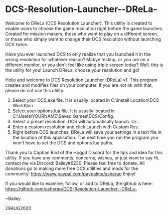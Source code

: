 # DCS-Resolution-Launcher--DReLa-
Welcome to DReLa (DCS Resolution Launcher). This utility is created to enable users to choose the game resolution right before the game launches. Created for mission makers, those who want to play on a different screen, or those who simply want to change
their DCS resolution without launching DCS twice.

Have you ever launched DCS to only realize that you launched it in the wrong resolution for whatever reason? Mabye testing, or you are on a different monitor, or you don’t feel like using triple screen today? Well, this is the utility for you! Launch DReLa, choose your resolution and go!

Hello and welcome to DCS Resolution Launcher (DReLa) v1.
This program creates and modifies files on your computer. If you are not ok with that, please do not use this utility.
1. Select your DCS.exe file. It is usually located in C:\Install Location\DCS World\bin
2. Select your options.lua file. It is usually located in C:\Users\YOURNAME\Saved Games\DCS\Config. 
3. Select a preset resolution. DCS will automatically launch. Or...
4. Enter a custom resolution and click Launch with Custom Res. 
5. Right before DCS launches, DReLa will save your settings in a text file in the location of this application. The next time you run the program you won't have to set the DCS and options.lua paths.

Thank you to Captian Bird of the Hoggit Discord for the tips and idea for this utility. If you have any comments, concerns, wishes, or just want to say Hi, contact me via Discord: Bailey#6230.
Please feel free to donate. All donations go to making more free DCS utilities and mods for the community! 
https://www.paypal.com/paypalme/asherao
Enjoy!

If you would like to examine, follow, or add to DReLa, the github is here: https://github.com/asherao/DCS-Resolution-Launcher--DReLa-

~Bailey

29AUG2020
